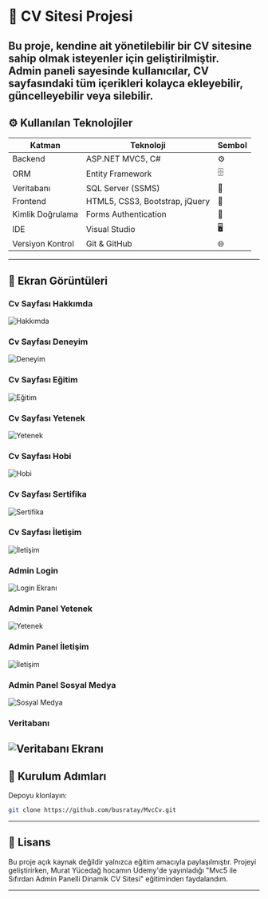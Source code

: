 # 📄 CV Sitesi Projesi

Bu proje, kendine ait yönetilebilir bir CV sitesine sahip olmak isteyenler için geliştirilmiştir.  
Admin paneli sayesinde kullanıcılar, CV sayfasındaki tüm içerikleri kolayca ekleyebilir, güncelleyebilir veya silebilir.  
---

## ⚙️ Kullanılan Teknolojiler

| Katman              | Teknoloji                          | Sembol |
|--------------------|-----------------------------------|--------|
| Backend            | ASP.NET MVC5, C#                   | ⚙️      |
| ORM                | Entity Framework                   | 🗄      |
| Veritabanı         | SQL Server (SSMS)                  | 💾      |
| Frontend           | HTML5, CSS3, Bootstrap, jQuery     | 🎨      |
| Kimlik Doğrulama   | Forms Authentication               | 🔑      |
| IDE                | Visual Studio                      | 🖥      |
| Versiyon Kontrol   | Git & GitHub                       | 🌐      |

---
## 📸 Ekran Görüntüleri

###  Cv Sayfası Hakkımda
![Hakkımda](https://github.com/busratay/MvcCv/blob/master/MvcCv/screenshots/CvHakkimda.png)

### Cv Sayfası Deneyim
![Deneyim](https://github.com/busratay/MvcCv/blob/master/MvcCv/screenshots/CvDeneyim.png)

###  Cv Sayfası Eğitim
![Eğitim](https://github.com/busratay/MvcCv/blob/master/MvcCv/screenshots/CvEgitim.png)

###  Cv Sayfası Yetenek
![Yetenek](https://github.com/busratay/MvcCv/blob/master/MvcCv/screenshots/CvYetenek.png)

### Cv Sayfası Hobi
![Hobi](https://github.com/busratay/MvcCv/blob/master/MvcCv/screenshots/CvHobi.png)

### Cv Sayfası Sertifika
![Sertifika](https://github.com/busratay/MvcCv/blob/master/MvcCv/screenshots/CvSertifika.png)

### Cv Sayfası İletişim
![İletişim](https://github.com/busratay/MvcCv/blob/master/MvcCv/screenshots/CVIletisim.png)

### Admin Login
![Login Ekranı](https://github.com/busratay/MvcCv/blob/master/MvcCv/screenshots/Login.png)
### Admin Panel Yetenek
![Yetenek](https://github.com/busratay/MvcCv/blob/master/MvcCv/screenshots/yetenek.png)
### Admin Panel İletişim
![İletişim](https://github.com/busratay/MvcCv/blob/master/MvcCv/screenshots/iletisim.png)
### Admin Panel Sosyal Medya
![Sosyal Medya](https://github.com/busratay/MvcCv/blob/master/MvcCv/screenshots/sosyalmedya.png)

### Veritabanı
![Veritabanı Ekranı](https://github.com/busratay/MvcCv/blob/master/MvcCv/screenshots/veritabani.png)
---
 
## 🚀 Kurulum Adımları
 
  Depoyu klonlayın:
  ```bash
 git clone https://github.com/busratay/MvcCv.git
   ```
---

## 📄 Lisans

Bu proje açık kaynak değildir yalnızca eğitim amacıyla paylaşılmıştır.
Projeyi geliştirirken, Murat Yücedağ hocamın Udemy'de yayınladığı
"Mvc5 ile Sıfırdan Admin Panelli Dinamik CV Sitesi" eğitiminden faydalandım.

---
